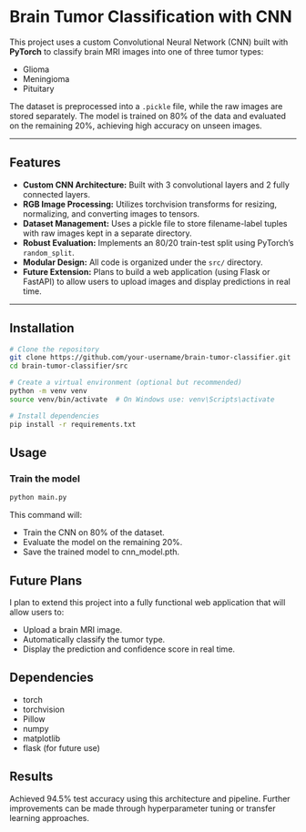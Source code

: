 # Brain Tumor Classification with CNN

This project uses a custom Convolutional Neural Network (CNN) built with **PyTorch** to classify brain MRI images into one of three tumor types:
- Glioma
- Meningioma
- Pituitary

The dataset is preprocessed into a `.pickle` file, while the raw images are stored separately. The model is trained on 80% of the data and evaluated on the remaining 20%, achieving high accuracy on unseen images.

---

## Features

- **Custom CNN Architecture:** Built with 3 convolutional layers and 2 fully connected layers.
- **RGB Image Processing:** Utilizes torchvision transforms for resizing, normalizing, and converting images to tensors.
- **Dataset Management:** Uses a pickle file to store filename-label tuples with raw images kept in a separate directory.
- **Robust Evaluation:** Implements an 80/20 train-test split using PyTorch’s `random_split`.
- **Modular Design:** All code is organized under the `src/` directory.
- **Future Extension:** Plans to build a web application (using Flask or FastAPI) to allow users to upload images and display predictions in real time.

---

## Installation

```bash
# Clone the repository
git clone https://github.com/your-username/brain-tumor-classifier.git
cd brain-tumor-classifier/src

# Create a virtual environment (optional but recommended)
python -m venv venv
source venv/bin/activate  # On Windows use: venv\Scripts\activate

# Install dependencies
pip install -r requirements.txt
```
## Usage

### Train the model
```bash
python main.py
```
This command will:
- Train the CNN on 80% of the dataset.
- Evaluate the model on the remaining 20%.
- Save the trained model to cnn_model.pth.

## Future Plans
I plan to extend this project into a fully functional web application that will allow users to:
- Upload a brain MRI image.
- Automatically classify the tumor type.
- Display the prediction and confidence score in real time.

## Dependencies
- torch
- torchvision
- Pillow
- numpy
- matplotlib
- flask (for future use)

## Results
Achieved 94.5% test accuracy using this architecture and pipeline. Further improvements can be made through hyperparameter tuning or transfer learning approaches.



